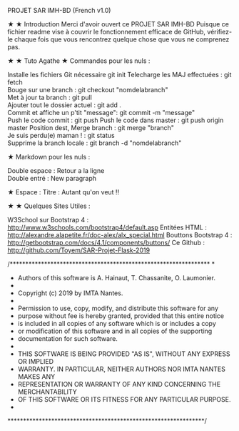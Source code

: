 PROJET SAR IMH-BD (French v1.0)

★ ★ Introduction
 Merci d'avoir ouvert ce PROJET SAR IMH-BD
 Puisque ce fichier readme vise à couvrir le fonctionnement efficace de GitHub,
 vérifiez-le chaque fois que vous rencontrez quelque chose que vous ne comprenez pas.

★ ★ Tuto Agathe
★  Commandes pour les nuls :

Installe les fichiers Git nécessaire      git init
Telecharge les MAJ effectuées : 		      git fetch  
Bouge sur une branch :				            git checkout "nomdelabranch"  
Met à jour ta branch : 				            git pull  
Ajouter tout le dossier actuel : 		      git add .  
Commit et affiche un p'tit "message": 		git commit -m "message"  
Push le code commit : 				            git push
Push le code dans master :                git push origin master
Position dest, Merge branch : 		  	    git merge "branch"  
Je suis perdu(e) maman ! : 			          git status  
Supprime la branch locale : 		    	    git branch -d "nomdelabranch"  

★  Markdown pour les nuls :

Double espace : 			               	   Retour a la ligne  
Double entré : 					                 New paragraph  

★  Espace :
Titre : 					                       Autant qu'on veut !!

★ ★ Quelques Sites Utiles :

W3School sur Bootstrap 4 :                  http://www.w3schools.com/bootstrap4/default.asp
Entitées HTML :                             http://alexandre.alapetite.fr/doc-alex/alx_special.html
Bouttons Bootstrap 4 :                      http://getbootstrap.com/docs/4.1/components/buttons/
Ce Github :                                 http://github.com/Toyem/SAR-Projet-Flask-2019

/****************************************************************
 *
 * Authors of this software is A. Hainaut, T. Chassanite, O. Laumonier.
 *
 * Copyright (c) 2019 by IMTA Nantes.
 *
 * Permission to use, copy, modify, and distribute this software for any
 * purpose without fee is hereby granted, provided that this entire notice
 * is included in all copies of any software which is or includes a copy
 * or modification of this software and in all copies of the supporting
 * documentation for such software.
 *
 * THIS SOFTWARE IS BEING PROVIDED "AS IS", WITHOUT ANY EXPRESS OR IMPLIED
 * WARRANTY.  IN PARTICULAR, NEITHER AUTHORS NOR IMTA NANTES MAKES ANY
 * REPRESENTATION OR WARRANTY OF ANY KIND CONCERNING THE MERCHANTABILITY
 * OF THIS SOFTWARE OR ITS FITNESS FOR ANY PARTICULAR PURPOSE.
 *
 ***************************************************************/

